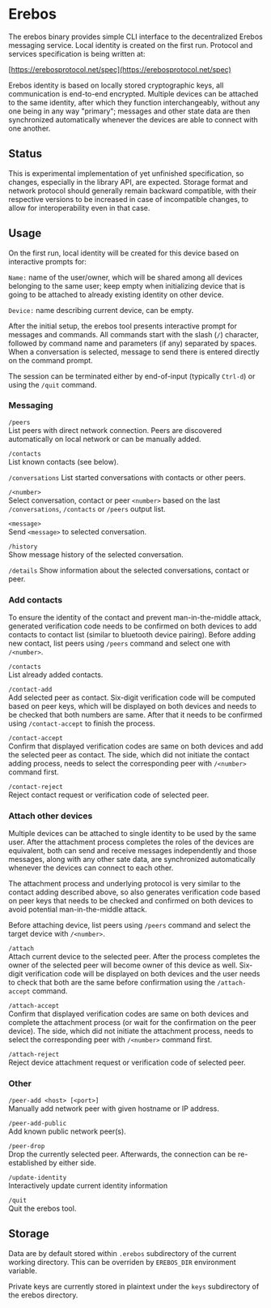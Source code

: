 Erebos
======

The erebos binary provides simple CLI interface to the decentralized Erebos
messaging service. Local identity is created on the first run. Protocol and
services specification is being written at:

[https://erebosprotocol.net/spec](https://erebosprotocol.net/spec)

Erebos identity is based on locally stored cryptographic keys, all
communication is end-to-end encrypted. Multiple devices can be attached to the
same identity, after which they function interchangeably, without any one being
in any way "primary"; messages and other state data are then synchronized
automatically whenever the devices are able to connect with one another.

Status
------

This is experimental implementation of yet unfinished specification, so
changes, especially in the library API, are expected. Storage format and
network protocol should generally remain backward compatible, with their
respective versions to be increased in case of incompatible changes, to allow
for interoperability even in that case.

Usage
-----

On the first run, local identity will be created for this device based on
interactive prompts for:

`Name:` name of the user/owner, which will be shared among all devices
belonging to the same user; keep empty when initializing device that is going
to be attached to already existing identity on other device.

`Device:` name describing current device, can be empty.

After the initial setup, the erebos tool presents interactive prompt for
messages and commands. All commands start with the slash (`/`) character,
followed by command name and parameters (if any) separated by spaces. When
a conversation is selected, message to send there is entered directly on
the command prompt.

The session can be terminated either by end-of-input (typically `Ctrl-d`) or
using the `/quit` command.

### Messaging

`/peers`  
List peers with direct network connection. Peers are discovered automatically
on local network or can be manually added.

`/contacts`  
List known contacts (see below).

`/conversations`
List started conversations with contacts or other peers.

`/<number>`  
Select conversation, contact or peer `<number>` based on the last
`/conversations`, `/contacts` or `/peers` output list.

`<message>`  
Send `<message>` to selected conversation.

`/history`  
Show message history of the selected conversation.

`/details`
Show information about the selected conversations, contact or peer.

### Add contacts

To ensure the identity of the contact and prevent man-in-the-middle attack,
generated verification code needs to be confirmed on both devices to add
contacts to contact list (similar to bluetooth device pairing). Before adding
new contact, list peers using `/peers` command and select one with `/<number>`.

`/contacts`  
List already added contacts.

`/contact-add`  
Add selected peer as contact. Six-digit verification code will be computed
based on peer keys, which will be displayed on both devices and needs to be
checked that both numbers are same. After that it needs to be confirmed using
`/contact-accept` to finish the process.

`/contact-accept`  
Confirm that displayed verification codes are same on both devices and add the
selected peer as contact. The side, which did not initiate the contact adding
process, needs to select the corresponding peer with `/<number>` command first.

`/contact-reject`  
Reject contact request or verification code of selected peer.

### Attach other devices

Multiple devices can be attached to single identity to be used by the same
user. After the attachment process completes the roles of the devices are
equivalent, both can send and receive messages independently and those
messages, along with any other sate data, are synchronized automatically
whenever the devices can connect to each other.

The attachment process and underlying protocol is very similar to the contact
adding described above, so also generates verification code based on peer keys
that needs to be checked and confirmed on both devices to avoid potential
man-in-the-middle attack.

Before attaching device, list peers using `/peers` command and select the
target device with `/<number>`.

`/attach`  
Attach current device to the selected peer. After the process completes the
owner of the selected peer will become owner of this device as well. Six-digit
verification code will be displayed on both devices and the user needs to check
that both are the same before confirmation using the `/attach-accept` command.

`/attach-accept`  
Confirm that displayed verification codes are same on both devices and complete
the attachment process (or wait for the confirmation on the peer device). The
side, which did not initiate the attachment process, needs to select the
corresponding peer with `/<number>` command first.

`/attach-reject`  
Reject device attachment request or verification code of selected peer.

### Other

`/peer-add <host> [<port>]`  
Manually add network peer with given hostname or IP address.

`/peer-add-public`  
Add known public network peer(s).

`/peer-drop`  
Drop the currently selected peer. Afterwards, the connection can be
re-established by either side.

`/update-identity`  
Interactively update current identity information

`/quit`  
Quit the erebos tool.


Storage
-------

Data are by default stored within `.erebos` subdirectory of the current working
directory. This can be overriden by `EREBOS_DIR` environment variable.

Private keys are currently stored in plaintext under the `keys` subdirectory of
the erebos directory.
